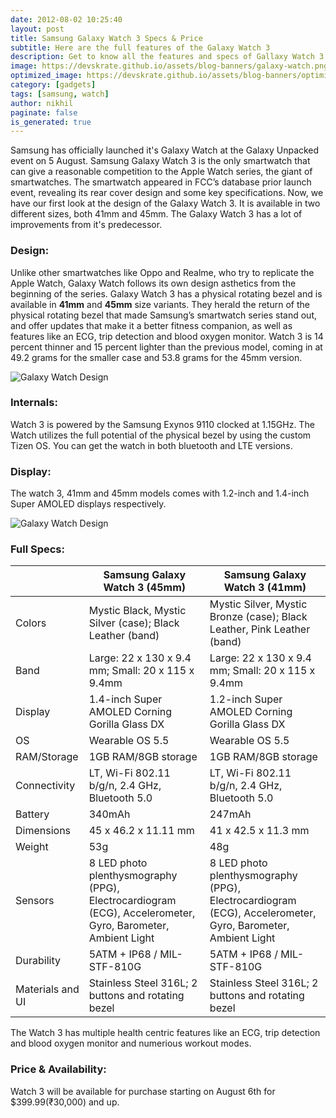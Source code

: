 ```yaml
---
date: 2012-08-02 10:25:40
layout: post
title: Samsung Galaxy Watch 3 Specs & Price
subtitle: Here are the full features of the Galaxy Watch 3
description: Get to know all the features and specs of Gallaxy Watch 3
image: https://devskrate.github.io/assets/blog-banners/galaxy-watch.png
optimized_image: https://devskrate.github.io/assets/blog-banners/optimized/galaxy-watch.webp
category: [gadgets]
tags: [samsung, watch]
author: nikhil
paginate: false
is_generated: true
---
```


Samsung has officially launched it's Galaxy Watch at the Galaxy Unpacked event on 5 August. Samsung Galaxy Watch 3 is the only smartwatch that can give a reasonable competition to the Apple Watch series, the giant of smartwatches. The smartwatch appeared in FCC’s database prior launch event, revealing its rear cover design and some key specifications. Now, we have our first look at the design of the Galaxy Watch 3. It is available in two different sizes, both 41mm and 45mm. The Galaxy Watch 3 has a lot of improvements from it's predecessor.

### Design:

Unlike other smartwatches like Oppo and Realme, who try to replicate the Apple Watch, Galaxy Watch follows its own design asthetics from the beginning of the series. Galaxy Watch 3 has a physical rotating bezel and is available in **41mm** and **45mm** size variants. They herald the return of the physical rotating bezel that made Samsung’s smartwatch series stand out, and offer updates that make it a better fitness companion, as well as features like an ECG, trip detection and blood oxygen monitor. Watch 3 is 14 percent thinner and 15 percent lighter than the previous model, coming in at 49.2 grams for the smaller case and 53.8 grams for the 45mm version.

![Galaxy Watch Design](https://devskrate.github.io/assets/images/samsung/galaxy-watch-design.webp)

### Internals:

Watch 3 is powered by the Samsung Exynos 9110 clocked at 1.15GHz. The Watch utilizes the full potential of the physical bezel by using the custom Tizen OS. You can get the watch in both bluetooth and LTE versions.

### Display:

The watch 3, 41mm and 45mm models comes with 1.2-inch and 1.4-inch Super AMOLED displays respectively.

![Galaxy Watch Design](https://devskrate.github.io/assets/images/samsung/watch-display.png)

### Full Specs:

|                  | Samsung Galaxy Watch 3 (45mm)                                                                              | Samsung Galaxy Watch 3 (41mm)                                                                              |
| ---------------- | ---------------------------------------------------------------------------------------------------------- | ---------------------------------------------------------------------------------------------------------- |
| Colors           | Mystic Black, Mystic Silver (case); Black Leather (band)                                                   | Mystic Silver, Mystic Bronze (case); Black Leather, Pink Leather (band)                                    |
| Band             | Large: 22 x 130 x 9.4 mm; Small: 20 x 115 x 9.4mm                                                          | Large: 22 x 130 x 9.4 mm; Small: 20 x 115 x 9.4mm                                                          |
| Display          | 1.4-inch Super AMOLED Corning Gorilla Glass DX                                                             | 1.2-inch Super AMOLED Corning Gorilla Glass DX                                                             |
| OS               | Wearable OS 5.5                                                                                            | Wearable OS 5.5                                                                                            |
| RAM/Storage      | 1GB RAM/8GB storage                                                                                        | 1GB RAM/8GB storage                                                                                        |
| Connectivity     | LT, Wi-Fi 802.11 b/g/n, 2.4 GHz, Bluetooth 5.0                                                             | LT, Wi-Fi 802.11 b/g/n, 2.4 GHz, Bluetooth 5.0                                                             |
| Battery          | 340mAh                                                                                                     | 247mAh                                                                                                     |
| Dimensions       | 45 x 46.2 x 11.11 mm                                                                                       | 41 x 42.5 x 11.3 mm                                                                                        |
| Weight           | 53g                                                                                                        | 48g                                                                                                        |
| Sensors          | 8 LED photo plenthysmography (PPG), Electrocardiogram (ECG), Accelerometer, Gyro, Barometer, Ambient Light | 8 LED photo plenthysmography (PPG), Electrocardiogram (ECG), Accelerometer, Gyro, Barometer, Ambient Light |
| Durability       | 5ATM + IP68 / MIL-STF-810G                                                                                 | 5ATM + IP68 / MIL-STF-810G                                                                                 |
| Materials and UI | Stainless Steel 316L; 2 buttons and rotating bezel                                                         | Stainless Steel 316L; 2 buttons and rotating bezel                                                         |

The Watch 3 has multiple health centric features like an ECG, trip detection and blood oxygen monitor and numerious workout modes.

### Price & Availability:

Watch 3 will be available for purchase starting on August 6th for \$399.99(₹30,000) and up.
